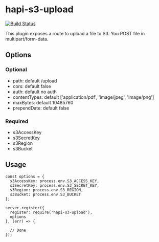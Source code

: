 # hapi-s3-upload

[![Build Status](https://travis-ci.org/GlennGeenen/hapi-s3-upload.svg?branch=master)](https://travis-ci.org/GlennGeenen/hapi-s3-upload)

This plugin exposes a route to upload a file to S3. You POST file in multipart/form-data.

## Options

### Optional

- path: default /upload
- cors: default false
- auth: default no auth
- contentTypes: default ['application/pdf', 'image/jpeg', 'image/png']
- maxBytes: default 10485760
- prependDate: default false

### Required

- s3AccessKey
- s3SecretKey
- s3Region
- s3Bucket

## Usage

```
const options = {
  s3AccessKey: process.env.S3_ACCESS_KEY,
  s3SecretKey: process.env.S3_SECRET_KEY,
  s3Region: process.env.S3_REGION,
  s3Bucket: process.env.S3_BUCKET
};

server.register({
  register: require('hapi-s3-upload'),
  options
}, (err) => {

  // Done
});
```
